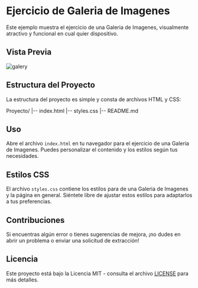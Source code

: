# Ejercicio de Galeria de Imagenes

Este ejemplo muestra el ejercicio de una Galeria de Imagenes, visualmente atractivo y funcional en cual quier dispositivo.

## Vista Previa

![galery](https://github.com/diegudeveloper/20projects/assets/62949966/026bb02d-6878-4cd1-9698-73b826d165bd)

## Estructura del Proyecto

La estructura del proyecto es simple y consta de archivos HTML y CSS:

Proyecto/
|-- index.html
|-- styles.css
|-- README.md


## Uso

Abre el archivo `index.html` en tu navegador para el ejercicio de una Galeria de Imagenes. Puedes personalizar el contenido y los estilos según tus necesidades.

## Estilos CSS

El archivo `styles.css` contiene los estilos para de una Galeria de Imagenes y la página en general. Siéntete libre de ajustar estos estilos para adaptarlos a tus preferencias.

## Contribuciones

Si encuentras algún error o tienes sugerencias de mejora, ¡no dudes en abrir un problema o enviar una solicitud de extracción!

## Licencia

Este proyecto está bajo la Licencia MIT - consulta el archivo [LICENSE](./LICENSE) para más detalles.